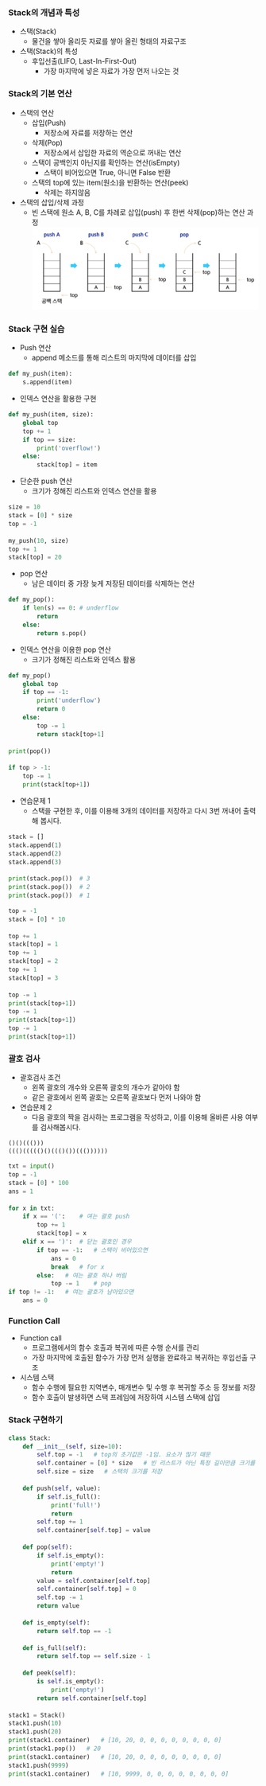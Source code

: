 ### Stack의 개념과 특성
- 스택(Stack)
  - 물건을 쌓아 올리듯 자료를 쌓아 올린 형태의 자료구조
- 스택(Stack)의 특성
  - 후입선출(LIFO, Last-In-First-Out)
    - 가장 마지막에 넣은 자료가 가장 먼저 나오는 것

### Stack의 기본 연산
- 스택의 연산
  - 삽입(Push)
    - 저장소에 자료를 저장하는 연산
  - 삭제(Pop)
    - 저장소에서 삽입한 자료의 역순으로 꺼내는 연산
  - 스택이 공백인지 아닌지를 확인하는 연산(isEmpty)
    - 스택이 비어있으면 True, 아니면 False 반환
  - 스택의 top에 있는 item(원소)을 반환하는 연산(peek)
    - 삭제는 하지않음
- 스택의 삽입/삭제 과정
  - 빈 스택에 원소 A, B, C를 차례로 삽입(push) 후 한번 삭제(pop)하는 연산 과정
![스택의 삽입과 삭제](수업자료/스택삽입삭제.png)

### Stack 구현 실습
- Push 연산
  - append 메소드를 통해 리스트의 마지막에 데이터를 삽입
```python
def my_push(item):
    s.append(item)
```
  - 인덱스 연산을 활용한 구현
```python
def my_push(item, size):
    global top
    top += 1
    if top == size:
        print('overflow!')
    else:
        stack[top] = item
```
- 단순한 push 연산
  - 크기가 정해진 리스트와 인덱스 연산을 활용
```python
size = 10
stack = [0] * size
top = -1

my_push(10, size)
top += 1
stack[top] = 20
```
- pop 연산
  - 남은 데이터 중 가장 늦게 저장된 데이터를 삭제하는 연산
```python
def my_pop():
    if len(s) == 0: # underflow
        return
    else:
        return s.pop()
```
- 인덱스 연산을 이용한 pop 연산
  - 크기가 정해진 리스트와 인덱스 활용
```python
def my_pop()
    global top
    if top == -1:
        print('underflow')
        return 0
    else:
        top -= 1
        return stack[top+1]

print(pop())

if top > -1:
    top -= 1
    print(stack[top+1])
```
- 연습문제 1
  - 스택을 구현한 후, 이를 이용해 3개의 데이터를 저장하고 다시 3번 꺼내어 출력해 봅시다.
```python
stack = []
stack.append(1)
stack.append(2)
stack.append(3)

print(stack.pop())  # 3
print(stack.pop())  # 2
print(stack.pop())  # 1
```
```python
top = -1
stack = [0] * 10

top += 1
stack[top] = 1
top += 1
stack[top] = 2
top += 1
stack[top] = 3

top -= 1
print(stack[top+1])
top -= 1
print(stack[top+1])
top -= 1
print(stack[top+1])
```

### 괄호 검사
- 괄호검사 조건
  - 왼쪽 괄호의 개수와 오른쪽 괄호의 개수가 같아야 함
  - 같은 괄호에서 왼쪽 괄호는 오른쪽 괄호보다 먼저 나와야 함
- 연습문제 2
  - 다음 괄호의 짝을 검사하는 프로그램을 작성하고, 이를 이용해 올바른 사용 여부를 검사해봅시다.
```
()()((()))
((()((((()()((()())((())))))
```
```python
txt = input()
top = -1
stack = [0] * 100
ans = 1

for x in txt:
    if x == '(':    # 여는 괄호 push
        top += 1
        stack[top] = x
    elif x == ')':  # 닫는 괄호인 경우
        if top == -1:   # 스택이 비어있으면
            ans = 0
            break   # for x
        else:   # 여는 괄호 하나 버림
            top -= 1    # pop
if top != -1:   # 여는 괄호가 남아있으면
    ans = 0
```

### Function Call
- Function call
  - 프로그램에서의 함수 호출과 복귀에 따른 수행 순서를 관리
  - 가장 마지막에 호출된 함수가 가장 먼저 실행을 완료하고 복귀하는 후입선출 구조
- 시스템 스택
  - 함수 수행에 필요한 지역변수, 매개변수 및 수행 후 복귀할 주소 등 정보를 저장
  - 함수 호출이 발생하면 스택 프레임에 저장하여 시스템 스택에 삽입


### Stack 구현하기
```python
class Stack:
    def __init__(self, size=10): 
        self.top = -1   # top의 초기값은 -1임. 요소가 많기 때문
        self.container = [0] * size   # 빈 리스트가 아닌 특정 길이만큼 크기를 만들어줘야함
        self.size = size   # 스택의 크기를 저장

    def push(self, value):
        if self.is_full():
            print('full!')
            return
        self.top += 1
        self.container[self.top] = value

    def pop(self):
        if self.is_empty():
            print('empty!')
            return
        value = self.container[self.top]
        self.container[self.top] = 0
        self.top -= 1
        return value

    def is_empty(self):
        return self.top == -1

    def is_full(self):
        return self.top == self.size - 1

    def peek(self):
        is self.is_empty():
            print('empty!')
        return self.container[self.top]

stack1 = Stack()
stack1.push(10)
stack1.push(20)
print(stack1.container)   # [10, 20, 0, 0, 0, 0, 0, 0, 0, 0]
print(stack1.pop())   # 20
print(stack1.container)   # [10, 20, 0, 0, 0, 0, 0, 0, 0, 0]
stack1.push(9999)
print(stack1.container)   # [10, 9999, 0, 0, 0, 0, 0, 0, 0, 0]
```
